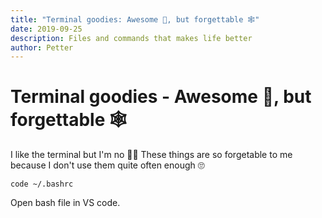 ```yaml
---
title: "Terminal goodies: Awesome 🤩, but forgettable 🕸"
date: 2019-09-25
description: Files and commands that makes life better
author: Petter
---
```

# Terminal goodies - Awesome 🤩, but forgettable 🕸


I like the terminal but I'm no 🐱‍👤 These things are so forgetable to me because I don't use them quite often enough 🙄

```
code ~/.bashrc
```
Open bash file in VS code.